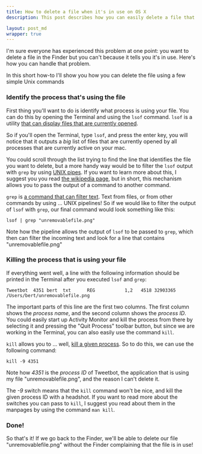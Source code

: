 ```yaml
---
title: How to delete a file when it's in use on OS X
description: This post describes how you can easily delete a file that's in use on Mac OS X using a few simple terminal commands

layout: post_md
wrapper: true
---
```

I'm sure everyone has experienced this problem at one point: you want to delete a file in the Finder but you can't because it tells you it's in use. Here's how you can handle that problem.

In this short how-to I'll show you how you can delete the file using a few simple Unix commands

### Identify the process that's using the file

First thing you'll want to do is identify what process is using your file. You can do this by opening the Terminal and using the `lsof` command. `lsof` is a utility [that can display files that are currently opened](http://en.wikipedia.org/wiki/Lsof).

So if you'll open the Terminal, type `lsof`, and press the enter key, you will notice that it outputs a *big* list of files that are currently opened by all processes that are currently active on your mac.

You could scroll through the list trying to find the line that identifies the file you want to delete, but a more handy way would be to filter the `lsof` output with `grep` by using [UNIX pipes](http://en.wikipedia.org/wiki/Pipeline_(Unix)). If you want to learn more about this, I suggest you you read [the wikipedia page](http://en.wikipedia.org/wiki/Pipeline_(Unix)), but in short, this mechanism allows you to pass the output of a command to another command.

`grep` is [a command that can filter text](http://en.wikipedia.org/wiki/Grep). Text from files, or from other commands by using ... UNIX pipelines! So if we would like to filter the output of `lsof` with `grep`, our final command would look something like this:

    lsof | grep "unremovablefile.png"

Note how the pipeline allows the output of `lsof` to be passed to `grep`, which then can filter the incoming text and look for a line that contains "unremovablefile.png"

### Killing the process that is using your file

If everything went well, a line with the following information should be printed in the Terminal after you executed `lsof` and `grep`:

    Tweetbot  4351 bert  txt      REG           1,2   4518 32903365 /Users/bert/unremovablefile.png

The important parts of this line are the first two columns. The first column shows the *process name*, and the second column shows the *process ID*. You could easily start up Activity Monitor and kill the process from there by selecting it and pressing the "Quit Process" toolbar button, but since we are working in the Terminal, you can also easily use the command `kill`.

`kill` allows you to ... well, [kill a given process](http://en.wikipedia.org/wiki/Kill_(command)). So to do this, we can use the following command:

    kill -9 4351

Note how *4351* is the *process ID* of Tweetbot, the application that is using my file "unremovablefile.png", and the reason I can't delete it.

The *-9* switch means that the `kill` command won't be nice, and kill the given process ID with a headshot. If you want to read more about the switches you can pass to `kill`, I suggest you read about them in the manpages by using the command `man kill`.

### Done!

So that's it! If we go back to the Finder, we'll be able to delete our file "unremovablefile.png" without the Finder complaining that the file is in use!
